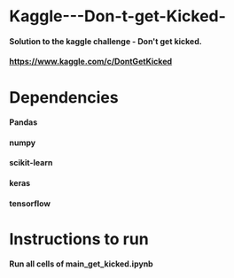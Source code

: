 # Kaggle---Don-t-get-Kicked-
#### Solution to the kaggle challenge - Don't get kicked.
#### https://www.kaggle.com/c/DontGetKicked

# Dependencies
#### Pandas
#### numpy
#### scikit-learn
#### keras
#### tensorflow

# Instructions to run

#### Run all cells of main_get_kicked.ipynb
